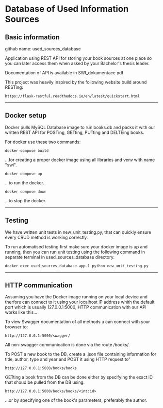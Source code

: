 # Database of Used Information Sources

## Basic information

github name: used_sources_database

Application using REST API for storing your book sources at one place so you can later access them when asked by your Bachelor's thesis leader.

Documentation of API is available in SWI_dokumentace.pdf

This project was heavily inspired by the following website build around RESTing:
```
https://flask-restful.readthedocs.io/en/latest/quickstart.html
```

---------------------------------------------------------

## Docker setup

Docker pulls MySQL Database image to run books.db and packs it with our written REST API for POSTing, GETting, PUTting and DELTEing books.

For docker use these two commands:

```shell
docker-compose build
```
...for creating a proper docker image using all libraries and venv with name "swi".

```shell
docker compose up
```
...to run the docker. 

```shell
docker compose down
```
...to stop the docker. 

---------------------------------------------------------

## Testing

We have written unit tests in new_unit_testing.py, that can quickly ensure every CRUD method is working correctly.

To run automatised testing first make sure your docker image is up and running, then you can run unit testing using the following command in separate terminal in used_sources_database directory:

```shell
docker exec used_sources_database-app-1 python new_unit_testing.py
```

---------------------------------------------------------

## HTTP communication

Assuming you have the Docker image running on your local device and therfore can connect to it using your localhost IP address whith the default port which is usually 127.0.0.1:5000, HTTP communication with our API works like this...

To view Swagger documentation of all methods u can connect with your browser to:
```url
http://127.0.0.1:5000/swagger/
```

All non-swagger communication is done via the route /books/.

To POST a new book to the DB, create a .json file containing information for title, author, type and year and POST it using HTTP request to"
```url
http://127.0.0.1:5000/books/books
```

GETting a book from the DB can be done either by specifying the exact ID that shoud be pulled from the DB using:
```url
http://127.0.0.1:5000/books/books/<int:id>
```

...or by specifying one of the book's parameters, preferably the author.